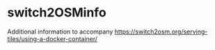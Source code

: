 # switch2OSMinfo
Additional information to accompany https://switch2osm.org/serving-tiles/using-a-docker-container/ 
